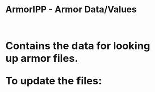 **<h1>ArmorIPP - Armor Data/Values<h1>**

<h3>

Contains the data for looking up armor files.

To update the files:



</h3>
